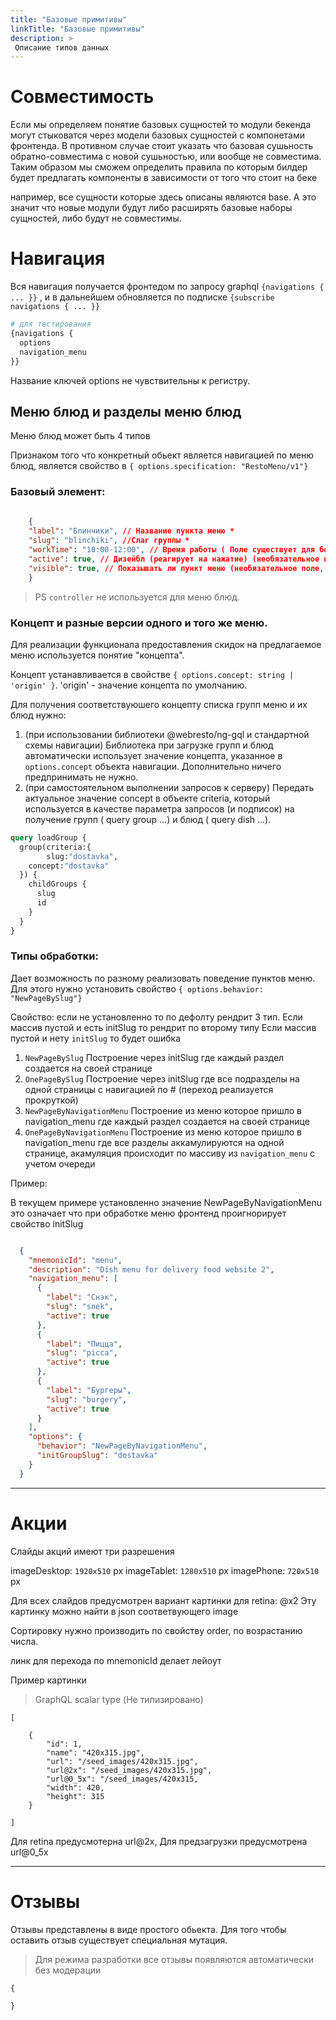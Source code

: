 ```yaml
---
title: "Базовые примитивы"
linkTitle: "Базовые примитивы"
description: >
 Описание типов данных
---
```


# Совместимость

Если мы определяем понятие базовых сущностей то модули бекенда могут стыковатся через модели базовых сущностей с компонетами фронтенда. В противном случае стоит указать что базовая сушьность обратно-совместима с новой сушьностью, или вообще не совместима. Таким образом мы сможем определить правила по которым билдер будет предлагать компоненты в зависимости от того что стоит на беке

например, все сущности которые здесь описаны являются base. А это значит что новые модули будут либо расширять базовые наборы сущностей, либо будут не совместимы.


# Навигация

Вся навигация получается фронтедом по запросу  graphql  `{navigations { ... }}` , и в дальнейшем обновляется по подписке  `{subscribe navigations { ... }}`


```graphql
# для тестирования
{navigations {
  options
  navigation_menu
}}

```

Название ключей options не чувствительны к регистру.  

## Меню блюд и разделы меню блюд
Меню блюд может быть 4 типов

Признаком того что конкретный обьект является навигацией по меню блюд, является свойство в `{ options.specification: "RestoMenu/v1"}`

### Базовый элемент:

```json
      
    {
    "label": "Блинчики", // Название пункта меню *
    "slug": "blinchiki", //Слаг группы *
    "workTime": "10:00-12:00", // Время работы ( Поле существует для бекэнда, на фронтенде происходит обновление по подписке)
    "active": true, // Дизейбл (реагирует на нажатие) (необязательное поле, по умолчанию считаем что true)
    "visible": true, // Показывать ли пункт меню (необязательное поле, по умолчанию считаем что true)
    }

```

> PS `controller` не используется для меню блюд.

### Концепт и разные версии одного и того же меню.

Для реализации функционала предоставления скидок на предлагаемое меню используется понятие "концепта".

Концепт устанавливается в свойстве `{ options.concept: string | 'origin' }`.
'origin' - значение концепта по умолчанию.

Для получения соответствуюшего концепту списка групп меню и их блюд нужно:
 1. (при использовании библиотеки @webresto/ng-gql и стандартной схемы навигации)
   Библиотека при загрузке групп и блюд автоматически использует значение концепта, указанное в `options.concept` объекта навигации. Дополнительно ничего предпринимать не нужно.
 2. (при самостоятельном выполнении запросов к серверу)
   Передать актуальное значение concept в объекте criteria, который используется в качестве параметра запросов (и подписок) на получение групп ( query group ...) и блюд ( query dish ...).

```graphql Пример запроса групп.
query loadGroup {
  group(criteria:{
  		slug:"dostavka",
    concept:"dostavka"
  }) {
    childGroups {
      slug
      id
    }
  }
}
```

### Типы обработки:
Дает возможность по разному реализовать поведение пунктов меню. Для этого нужно установить свойство `{ options.behavior: "NewPageBySlug"}` 

Свойство: если не установленно то по дефолту рендрит 3 тип.
Если массив пустой и есть initSlug то рендрит по второму типу
Если массив пустой и нету `initSlug` то будет ошибка


1. `NewPageBySlug` Построение через initSlug где каждый раздел создается на своей странице
2. `OnePageBySlug` Построение через initSlug где все подразделы на одной страницы с навигацией по # (переход реализуется прокруткой)
3. `NewPageByNavigationMenu` Построение из меню которое пришло в navigation_menu где каждый раздел создается на своей странице 
4. `OnePageByNavigationMenu` Построение из меню которое пришло в navigation_menu где все разделы аккамулируются на одной странице, акамуляция происходит по массиву из `navigation_menu` с учетом очереди

Пример:

В текущем примере установленно значение NewPageByNavigationMenu это означает что при обработке меню фронтенд проигнорирует свойство initSlug

```json

  {
    "mnemonicId": "menu",
    "description": "Dish menu for delivery food website 2",
    "navigation_menu": [
      {
        "label": "Снэк",
        "slug": "snek",
        "active": true
      },
      {
        "label": "Пицца",
        "slug": "picca",
        "active": true
      },
      {
        "label": "Бургеры",
        "slug": "burgery",
        "active": true
      }
    ],
    "options": {
      "behavior": "NewPageByNavigationMenu",
      "initGroupSlug": "dostavka"
    }
  }

```

---

# Акции

Слайды акций имеют три разрешения

imageDesktop: `1920х510` px 
imageTablet: `1280х510` px
imagePhone: `720х510` px

Для всех слайдов предусмотрен вариант картинки для retina: @x2 Эту картинку можно найти в json соответвующего image

Сортировку нужно производить по свойству order, по возрастанию числа.

линк для перехода по mnemonicId делает лейоут

Пример картинки 

> GraphQL scalar type (Не типизировано)

```
[

    {
        "id": 1,
        "name": "420x315.jpg",
        "url": "/seed_images/420x315.jpg",
        "url@2x": "/seed_images/420x315.jpg",
        "url@0_5x": "/seed_images/420x315,
        "width": 420,
        "height": 315
    }

]

```

Для retina предусмотерна url@2x, 
Для предзагрузки предусмотрена url@0_5x

--- 

# Отзывы

Отзывы представлены в виде простого обьекта. 
Для того чтобы оставить отзыв существует специальная мутация.

> Для режима разработки все отзывы появляются автоматически без модерации

```
{
    
}


```
